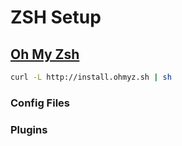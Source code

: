 ZSH Setup
=========

[Oh My Zsh][zsh]
----------------
```bash
curl -L http://install.ohmyz.sh | sh
```

### Config Files

### Plugins

[zsh]: http://ohmyz.sh